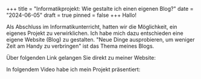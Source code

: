 +++
title = "Informatikprojekt: Wie gestalte ich einen eigenen Blog?"
date = "2024-06-05"
draft = true
pinned = false
+++
Hallo!

Als Abschluss im Informatikunterricht, hatten wir die Möglichkeit, ein eigenes Projekt zu verwirklichen. Ich habe mich dazu entschieden eine eigene Website (Blog) zu gestalten. "Neue Dinge ausprobieren, um weniger Zeit am Handy zu verbringen" ist das Thema meines Blogs. 

Über folgenden Link gelangen Sie direkt zu meiner Website:

In folgendem Video habe ich mein Projekt präsentiert: